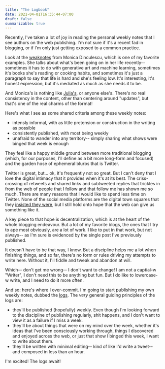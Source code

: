 ```yaml
---
title: "The Logbook"
date: 2021-04-01T16:35:44-07:00
draft: false
summarizable: true
---
```


Recently, I've taken a lot of joy in reading the personal weekly notes that I see authors on the web publishing. I'm not sure if it's a recent fad in blogging, or if I'm only just getting exposed to a common practice.

Look at the [weaknotes](https://meowni.ca/weaknotes/) from Monica Dinculescu, which is one of my favorite examples. She talks about what's been going on in her life recently-- sometimes it has to do with generative art and machine learning, sometimes it's books she's reading or cooking habits, and sometimes it's just a paragraph to say that life is hard and she's feeling low. It's interesting, it's honest expression, but it's mediated as much as she needs it to be.

And Monica's is nothing like [Julia's](https://jvns.ca/categories/rc-2020/), or anyone else's.  There's no real consistency in the content, other than centering around "updates", but that's one of the real charms of the format!

Here's what I see as some shared criteria among these weekly notes:
- intensly informal, with as little pretension or construction in the writing as possible
- consistently published, with most being weekly
- unafraid to wander into any territory-- simply sharing what shows were binged that week is enough

They feel like a happy middle ground between more traditional blogging (which, for our purposes, I'll define as a bit more long-form and focused) and the garden hose of ephemeral blurbs that is Twitter.

Twitter is great, but... ok, it's frequently not so great. But I can't deny that I love the digital intimacy that it provides when it's at its best. The criss-crossing of retweets and shared links and subtweeted replies that trickles in from the web of people that I follow and that follow me has shown me so much. There are many reasons that I would like to spend less time on Twitter. None of the social media platforms are the digital town squares that they [insisted they were](https://www.cmo.com.au/article/661165/facebook-no-longer-town-square/), but I still hold onto hope that the web can give us something like it.

A key piece to that hope is decentralization, which is at the heart of the whole blogging endeavour. But a lot of my favorite blogs, the ones that I try to ape most obviously, are a lot of work. I like to put in that work, but not always-- as I'm sure is evidenced by the single post I've previously published.

It doesn't have to be that way, I know. But a discipline helps me a lot when finishing things, and so far, there's no form or rules driving my attempts to write here. Without it, I'll fiddle and tweak and abandon at will.

Which-- don't get me wrong-- I don't want to change! I am not a captial-w "Writer", I don't need this to be anything but fun. But I do like to lowercase-w write, and I need to do it more often.

And so: here's where I over-commit. I'm going to start publishing my own weekly notes, dubbed the [logs](/logs). The _very_ general guiding principles of the logs are:
- they'll be published (hopefully) weekly. Even though I'm looking forward to the discipline of publishing regularly, shit happens, and I don't want to view it as a failure if I miss a week.
- they'll be about things that were on my mind over the week, whether it's ideas that I've been consciously working through, things I discovered and enjoyed across the web, or just that show I binged this week, I want to write about them.
- they'll be written with minimal editing-- kind of like I'd write a tweet-- and composed in less than an hour.

I'm excited! The logs await!
